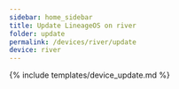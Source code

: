 ```yaml
---
sidebar: home_sidebar
title: Update LineageOS on river
folder: update
permalink: /devices/river/update
device: river
---
```

{% include templates/device_update.md %}
